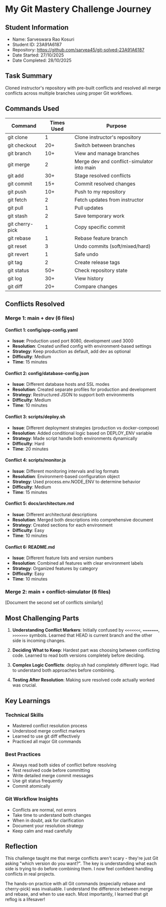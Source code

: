 # My Git Mastery Challenge Journey

## Student Information
- Name: Sarveswara Rao Kosuri
- Student ID: 23A91A6187
- Repository: https://github.com/sarvea45/git-solved-23A91A6187
- Date Started: 27/10/2025
- Date Completed: 28/10/2025

## Task Summary
Cloned instructor's repository with pre-built conflicts and resolved all 
merge conflicts across multiple branches using proper Git workflows.

## Commands Used

| Command | Times Used | Purpose |
|---------|------------|----------|
| git clone | 1 | Clone instructor's repository |
| git checkout | 20+ | Switch between branches |
| git branch | 10+ | View and manage branches |
| git merge | 2 | Merge dev and conflict-simulator into main |
| git add | 30+ | Stage resolved conflicts |
| git commit | 15+ | Commit resolved changes |
| git push | 10+ | Push to my repository |
| git fetch | 2 | Fetch updates from instructor |
| git pull | 1 | Pull updates |
| git stash | 2 | Save temporary work |
| git cherry-pick | 1 | Copy specific commit |
| git rebase | 1 | Rebase feature branch |
| git reset | 3 | Undo commits (soft/mixed/hard) |
| git revert | 1 | Safe undo |
| git tag | 2 | Create release tags |
| git status | 50+ | Check repository state |
| git log | 30+ | View history |
| git diff | 20+ | Compare changes |

## Conflicts Resolved

### Merge 1: main + dev (6 files)

#### Conflict 1: config/app-config.yaml
- **Issue**: Production used port 8080, development used 3000
- **Resolution**: Created unified config with environment-based settings
- **Strategy**: Keep production as default, add dev as optional
- **Difficulty**: Medium
- **Time**: 15 minutes

#### Conflict 2: config/database-config.json
- **Issue**: Different database hosts and SSL modes
- **Resolution**: Created separate profiles for production and development
- **Strategy**: Restructured JSON to support both environments
- **Difficulty**: Medium
- **Time**: 10 minutes

#### Conflict 3: scripts/deploy.sh
- **Issue**: Different deployment strategies (production vs docker-compose)
- **Resolution**: Added conditional logic based on DEPLOY_ENV variable
- **Strategy**: Made script handle both environments dynamically
- **Difficulty**: Hard
- **Time**: 20 minutes

#### Conflict 4: scripts/monitor.js
- **Issue**: Different monitoring intervals and log formats
- **Resolution**: Environment-based configuration object
- **Strategy**: Used process.env.NODE_ENV to determine behavior
- **Difficulty**: Medium
- **Time**: 15 minutes

#### Conflict 5: docs/architecture.md
- **Issue**: Different architectural descriptions
- **Resolution**: Merged both descriptions into comprehensive document
- **Strategy**: Created sections for each environment
- **Difficulty**: Easy
- **Time**: 10 minutes

#### Conflict 6: README.md
- **Issue**: Different feature lists and version numbers
- **Resolution**: Combined all features with clear environment labels
- **Strategy**: Organized features by category
- **Difficulty**: Easy
- **Time**: 10 minutes

### Merge 2: main + conflict-simulator (6 files)

[Document the second set of conflicts similarly]

## Most Challenging Parts

1. **Understanding Conflict Markers**: Initially confused by `<<<<<<<`, `=======`, `>>>>>>>` symbols. Learned that HEAD is current branch and the other side is incoming changes.

2. **Deciding What to Keep**: Hardest part was choosing between conflicting code. Learned to read both versions completely before deciding.

3. **Complex Logic Conflicts**: deploy.sh had completely different logic. Had to understand both approaches before combining.

4. **Testing After Resolution**: Making sure resolved code actually worked was crucial.

## Key Learnings

### Technical Skills
- Mastered conflict resolution process
- Understood merge conflict markers
- Learned to use git diff effectively
- Practiced all major Git commands

### Best Practices
- Always read both sides of conflict before resolving
- Test resolved code before committing
- Write detailed merge commit messages
- Use git status frequently
- Commit atomically

### Git Workflow Insights
- Conflicts are normal, not errors
- Take time to understand both changes
- When in doubt, ask for clarification
- Document your resolution strategy
- Keep calm and read carefully

## Reflection
This challenge taught me that merge conflicts aren't scary - they're 
just Git asking "which version do you want?". The key is understanding 
what each side is trying to do before combining them. I now feel 
confident handling conflicts in real projects.

The hands-on practice with all Git commands (especially rebase and 
cherry-pick) was invaluable. I understand the difference between merge 
and rebase, and when to use each. Most importantly, I learned that 
git reflog is a lifesaver!
